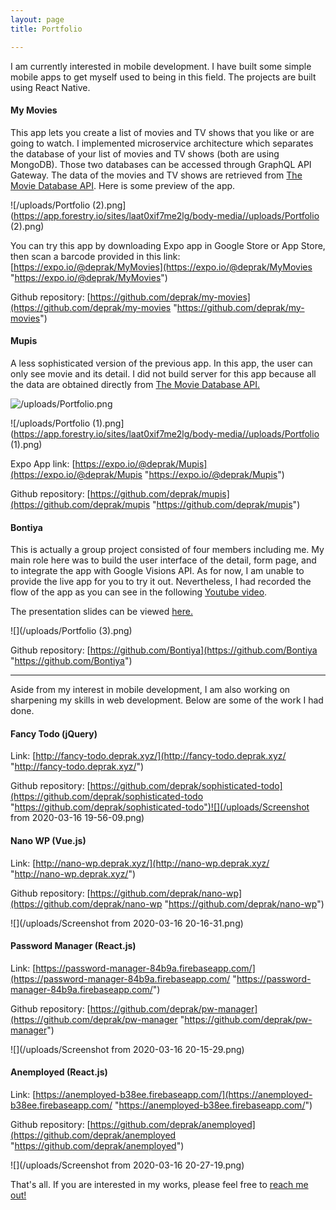 ```yaml
---
layout: page
title: Portfolio

---
```

I am currently interested in mobile development. I have built some simple mobile apps to get myself used to being in this field. The projects are built using React Native.

#### **My Movies**

This app lets you create a list of movies and TV shows that you like or are going to watch. I implemented microservice architecture which separates the database of your list of movies and TV shows (both are using MongoDB). Those two databases can be accessed through GraphQL API Gateway. The data of the movies and TV shows are retrieved from [The Movie Database API](https://developers.themoviedb.org/3). Here is some preview of the app.

![/uploads/Portfolio (2).png](https://app.forestry.io/sites/laat0xif7me2lg/body-media//uploads/Portfolio (2).png)

You can try this app by downloading Expo app in Google Store or App Store, then scan a barcode provided in this  link: [https://expo.io/@deprak/MyMovies](https://expo.io/@deprak/MyMovies "https://expo.io/@deprak/MyMovies")

Github repository: [https://github.com/deprak/my-movies](https://github.com/deprak/my-movies "https://github.com/deprak/my-movies")

#### **Mupis**

A less sophisticated version of the previous app. In this app, the user can only see movie and its detail. I did not build server for this app because all the data are obtained directly from [The Movie Database API.](https://developers.themoviedb.org/3)

![/uploads/Portfolio.png](https://app.forestry.io/sites/laat0xif7me2lg/body-media//uploads/Portfolio.png)

![/uploads/Portfolio (1).png](https://app.forestry.io/sites/laat0xif7me2lg/body-media//uploads/Portfolio (1).png)

Expo App link: [https://expo.io/@deprak/Mupis](https://expo.io/@deprak/Mupis "https://expo.io/@deprak/Mupis")

Github repository: [https://github.com/deprak/mupis](https://github.com/deprak/mupis "https://github.com/deprak/mupis")

#### **Bontiya**

This is actually a group project consisted of four members including me. My main role here was to build the user interface of the detail, form page, and to integrate the app with Google Visions API. As for now, I am unable to provide the live app for you to try it out. Nevertheless, I had recorded the flow of the app as you can see in the following [Youtube video](https://youtu.be/VZihQQkOB78).

The presentation slides can be viewed [here.](https://docs.google.com/presentation/d/1UJcpD3H53MPVptVLzDa2QRPp99VlQADdcSF2l37oUrY/edit?usp=sharing)

![](/uploads/Portfolio (3).png)

Github repository: [https://github.com/Bontiya](https://github.com/Bontiya "https://github.com/Bontiya")

***

Aside from my interest in mobile development, I am also working on sharpening my skills in web development. Below are some of the work I had done.

#### **Fancy Todo (jQuery)**

Link: [http://fancy-todo.deprak.xyz/](http://fancy-todo.deprak.xyz/ "http://fancy-todo.deprak.xyz/")

Github repository: [https://github.com/deprak/sophisticated-todo](https://github.com/deprak/sophisticated-todo "https://github.com/deprak/sophisticated-todo")![](/uploads/Screenshot from 2020-03-16 19-56-09.png)

#### **Nano WP (Vue.js)**

Link: [http://nano-wp.deprak.xyz/](http://nano-wp.deprak.xyz/ "http://nano-wp.deprak.xyz/")

Github repository: [https://github.com/deprak/nano-wp](https://github.com/deprak/nano-wp "https://github.com/deprak/nano-wp")

![](/uploads/Screenshot from 2020-03-16 20-16-31.png)

#### **Password Manager (React.js)**

Link: [https://password-manager-84b9a.firebaseapp.com/](https://password-manager-84b9a.firebaseapp.com/ "https://password-manager-84b9a.firebaseapp.com/")

Github repository: [https://github.com/deprak/pw-manager](https://github.com/deprak/pw-manager "https://github.com/deprak/pw-manager")

![](/uploads/Screenshot from 2020-03-16 20-15-29.png)

#### **Anemployed (React.js)**

Link: [https://anemployed-b38ee.firebaseapp.com/](https://anemployed-b38ee.firebaseapp.com/ "https://anemployed-b38ee.firebaseapp.com/")

Github repository: [https://github.com/deprak/anemployed](https://github.com/deprak/anemployed "https://github.com/deprak/anemployed")

![](/uploads/Screenshot from 2020-03-16 20-27-19.png)

That's all. If you are interested in my works, please feel free to [reach me out!](https://deprak.github.io/menu/contact.html)